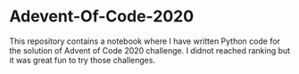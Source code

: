 # Adevent-Of-Code-2020
This repository contains a notebook where I have written Python code for the solution of Advent of Code 2020 challenge. I didnot reached ranking but it was great fun to try those challenges.
